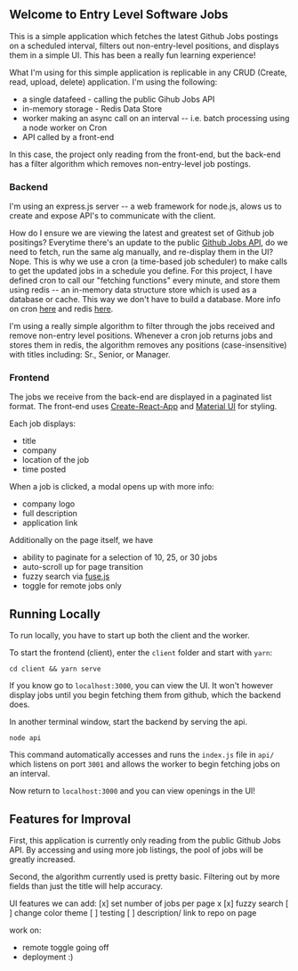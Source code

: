 ## Welcome to Entry Level Software Jobs
This is a simple application which fetches the latest Github Jobs postings on a scheduled interval, filters out non-entry-level positions, and displays them in a simple UI. This has been a really fun learning experience!

What I'm using for this simple application is replicable in any CRUD (Create, read, upload, delete) application. I'm using the following:
- a single datafeed - calling the public Gihub Jobs API
- in-memory storage - Redis Data Store 
- worker making an async call on an interval -- i.e. batch processing using a node worker on Cron 
- API called by a front-end

In this case, the project only reading from the front-end, but the back-end has a filter algorithm which removes non-entry-level job postings. 

### Backend 
I'm using an express.js server -- a web framework for node.js, alows us to create and expose API's to communicate with the client.

How do I ensure we are viewing the latest and greatest set of Github job positings? Everytime there's an update to the public [Github Jobs API](https://jobs.github.com/positions.json), do we need to fetch, run the same alg manually, and re-display them in the UI? Nope. This is why we use a cron (a time-based job scheduler) to make calls to get the updated jobs in a schedule you define. For this project, I have defined cron to call our "fetching functions" every minute, and store them using redis -- an in-memory data structure store which is used as a database or cache. This way we don't have to build a database. More info on cron [here](https://crontab.guru/#*_*_*_*_*) and redis [here](https://redis.io/).

I'm using a really simple algorithm to filter through the jobs received and remove non-entry level positions. Whenever a cron job returns jobs and stores them in redis, the algorithm removes any positions (case-insensitive) with titles including: Sr., Senior, or Manager.

### Frontend 

The jobs we receive from the back-end are displayed in a paginated list format. The front-end uses [Create-React-App](https://reactjs.org/docs/create-a-new-react-app.html) and [Material UI](https://material-ui.com/) for styling.

Each job displays:
- title
- company
- location of the job 
- time posted 

When a job is clicked, a modal opens up with more info:
- company logo
- full description
- application link

Additionally on the page itself, we have 
- ability to paginate for a selection of 10, 25, or 30 jobs 
- auto-scroll up for page transition 
- fuzzy search via [fuse.js](https://fusejs.io/)
- toggle for remote jobs only 

## Running Locally 

To run locally, you have to start up both the client and the worker.

To start the frontend (client), enter the `client` folder and start with `yarn`: 
``` from entry-level-software-jobs/
cd client && yarn serve
```
If you know go to `localhost:3000`, you can view the UI. It won't however display jobs until you begin fetching them from github, which the backend does. 

In another terminal window, start the backend by serving the api.
``` from entry-level-software-jobs/
node api
```
This command automatically accesses and runs the `index.js` file in `api/` which listens on port `3001` and allows the worker to begin fetching jobs on an interval.

Now return to `localhost:3000` and you can view openings in the UI! 

## Features for Improval 
First, this application is currently only reading from the public Github Jobs API. By accessing and using more job listings, the pool of jobs will be greatly increased. 

Second, the algorithm currently used is pretty basic. Filtering out by more fields than just the title will help accuracy. 

UI features we can add:
[x] set number of jobs per page x
[x] fuzzy search 
[ ] change color theme 
[ ] testing 
[ ] description/ link to repo on page 


work on: 
- remote toggle going off 
- deployment :) 
